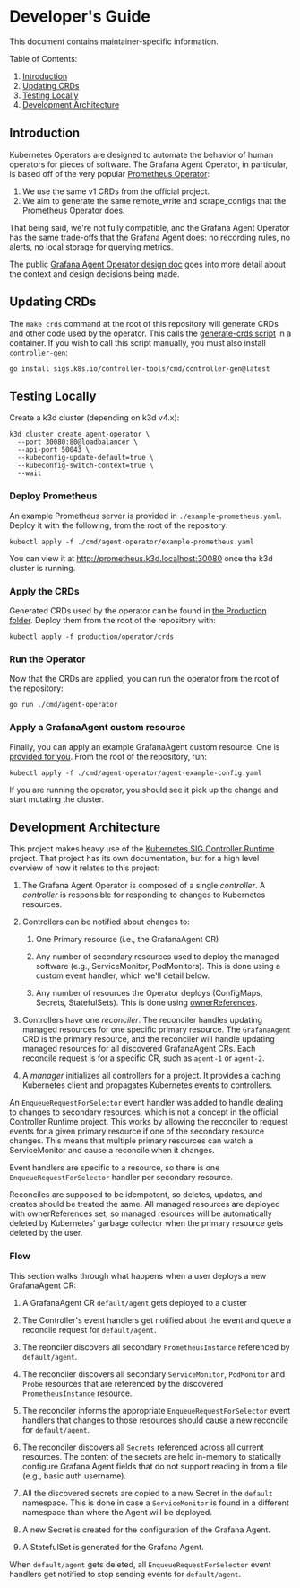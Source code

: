 # Developer's Guide

This document contains maintainer-specific information.

Table of Contents:

1. [Introduction](#introduction)
2. [Updating CRDs](#updating-crds)
3. [Testing Locally](#testing-locally)
4. [Development Architecture](#development-architecture)

## Introduction

Kubernetes Operators are designed to automate the behavior of human operators
for pieces of software. The Grafana Agent Operator, in particular, is based off
of the very popular [Prometheus
Operator](https://github.com/prometheus-operator/prometheus-operator):

1. We use the same v1 CRDs from the official project.
2. We aim to generate the same remote_write and scrape_configs that the
   Prometheus Operator does.

That being said, we're not fully compatible, and the Grafana Agent Operator has
the same trade-offs that the Grafana Agent does: no recording rules, no alerts,
no local storage for querying metrics.

The public [Grafana Agent Operator design
doc](https://docs.google.com/document/d/1nlwhJLspTkkm8vLgrExJgf02b9GCAWv_Ci_a9DliI_s)
goes into more detail about the context and design decisions being made.

## Updating CRDs

The `make crds` command at the root of this repository will generate CRDs and
other code used by the operator. This calls the [generate-crds
script](../../tools/generate-crds.bash) in a container. If you wish to call this
script manually, you must also install `controller-gen`:

```
go install sigs.k8s.io/controller-tools/cmd/controller-gen@latest
```

## Testing Locally

Create a k3d cluster (depending on k3d v4.x):

```
k3d cluster create agent-operator \
  --port 30080:80@loadbalancer \
  --api-port 50043 \
  --kubeconfig-update-default=true \
  --kubeconfig-switch-context=true \
  --wait
```

### Deploy Prometheus

An example Prometheus server is provided in `./example-prometheus.yaml`. Deploy
it with the following, from the root of the repository:

```
kubectl apply -f ./cmd/agent-operator/example-prometheus.yaml
```

You can view it at http://prometheus.k3d.localhost:30080 once the k3d cluster is
running.

### Apply the CRDs

Generated CRDs used by the operator can be found in [the Production
folder](../../production/operator/crds). Deploy them from the root of the
repository with:

```
kubectl apply -f production/operator/crds
```

### Run the Operator

Now that the CRDs are applied, you can run the operator from the root of the
repository:

```
go run ./cmd/agent-operator
```

### Apply a GrafanaAgent custom resource

Finally, you can apply an example GrafanaAgent custom resource. One is [provided
for you](../../cmd/agent-operator/agent-example-config.yaml). From the root of the repository, run:

```
kubectl apply -f ./cmd/agent-operator/agent-example-config.yaml
```

If you are running the operator, you should see it pick up the change and start
mutating the cluster.

## Development Architecture

This project makes heavy use of the [Kubernetes SIG Controller
Runtime](https://pkg.go.dev/sigs.k8s.io/controller-runtime) project. That
project has its own documentation, but for a high level overview of how it
relates to this project:

1. The Grafana Agent Operator is composed of a single _controller_. A
   _controller_ is responsible for responding to changes to Kubernetes resources.

2. Controllers can be notified about changes to:

   1. One Primary resource (i.e., the GrafanaAgent CR)

   2. Any number of secondary resources used to deploy the managed software
      (e.g., ServiceMonitor, PodMonitors). This is done using a custom event
      handler, which we'll detail below.

   3. Any number of resources the Operator deploys (ConfigMaps, Secrets,
      StatefulSets). This is done using
      [ownerReferences](https://kubernetes.io/docs/concepts/workloads/controllers/garbage-collection/#owners-and-dependents).

3. Controllers have one _reconciler_. The reconciler handles updating managed
   resources for one specific primary resource. The `GrafanaAgent` CRD is
   the primary resource, and the reconciler will handle updating managed
   resources for all discovered GrafanaAgent CRs. Each reconcile request is for
   a specific CR, such as `agent-1` or `agent-2`.

4. A _manager_ initializes all controllers for a project. It provides a caching
   Kubernetes client and propagates Kubernetes events to controllers.

An `EnqueueRequestForSelector` event handler was added to handle dealing to
changes to secondary resources, which is not a concept in the official
Controller Runtime project. This works by allowing the reconciler to request
events for a given primary resource if one of the secondary resource changes.
This means that multiple primary resources can watch a ServiceMonitor and cause
a reconcile when it changes.

Event handlers are specific to a resource, so there is one
`EnqueueRequestForSelector` handler per secondary resource.

Reconciles are supposed to be idempotent, so deletes, updates, and creates
should be treated the same. All managed resources are deployed with
ownerReferences set, so managed resources will be automatically deleted by
Kubernetes' garbage collector when the primary resource gets deleted by the
user.

### Flow

This section walks through what happens when a user deploys a new GrafanaAgent
CR:

1. A GrafanaAgent CR `default/agent` gets deployed to a cluster

2. The Controller's event handlers get notified about the event and queue a
   reconcile request for `default/agent`.

3. The reonciler discovers all secondary `PrometheusInstance` referenced by
   `default/agent`.

4. The reconciler discovers all secondary `ServiceMonitor`, `PodMonitor` and
   `Probe` resources that are referenced by the discovered `PrometheusInstance`
   resource.

5. The reconciler informs the appropriate `EnqueueRequestForSelector` event
   handlers that changes to those resources should cause a new reconcile for
   `default/agent`.

6. The reconciler discovers all `Secrets` referenced across all current
   resources. The content of the secrets are held in-memory to statically
   configure Grafana Agent fields that do not support reading in from a file
   (e.g., basic auth username).

7. All the discovered secrets are copied to a new Secret in the `default`
   namespace. This is done in case a `ServiceMonitor` is found in a different
   namespace than where the Agent will be deployed.

8. A new Secret is created for the configuration of the Grafana Agent.

9. A StatefulSet is generated for the Grafana Agent.

When `default/agent` gets deleted, all `EnqueueRequestForSelector` event
handlers get notified to stop sending events for `default/agent`.


